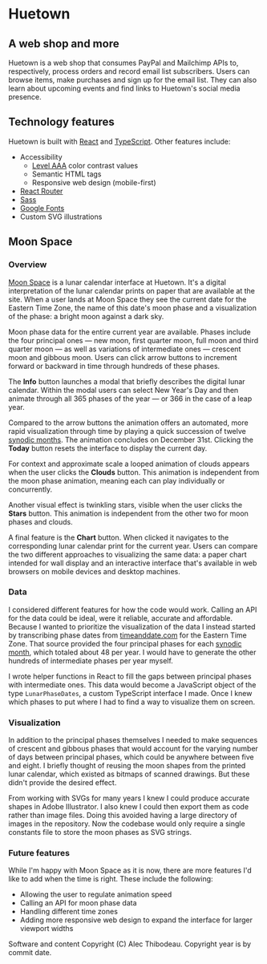 # Huetown

## A web shop and more

Huetown is a web shop that consumes PayPal and Mailchimp APIs to, respectively, process orders and record email list subscribers. Users can browse items, make purchases and sign up for the email list. They can also learn about upcoming events and find links to Huetown's social media presence.

## Technology features

Huetown is built with [React](https://reactjs.org/) and [TypeScript](https://www.typescriptlang.org/). Other features include:
- Accessibility
  - [Level AAA](https://www.w3.org/WAI/WCAG2AAA-Conformance) color contrast values
  - Semantic HTML tags
  - Responsive web design (mobile-first)
- [React Router](https://reactrouter.com/docs/en/v6)
- [Sass](https://sass-lang.com)
- [Google Fonts](https://fonts.google.com)
- Custom SVG illustrations

## Moon Space

### Overview

[Moon Space](https://huetown.com/moon-space) is a lunar calendar interface at Huetown. It's a digital interpretation of the lunar calendar prints on paper that are available at the site. When a user lands at Moon Space they see the current date for the Eastern Time Zone, the name of this date's moon phase and a visualization of the phase: a bright moon against a dark sky.

Moon phase data for the entire current year are available. Phases include the four principal ones &mdash; new moon, first quarter moon, full moon and third quarter moon &mdash; as well as variations of intermediate ones &mdash; crescent moon and gibbous moon. Users can click arrow buttons to increment forward or backward in time through hundreds of these phases.

The **Info** button launches a modal that briefly describes the digital lunar calendar. Within the modal users can select New Year's Day and then animate through all 365 phases of the year &mdash; or 366 in the case of a leap year.

Compared to the arrow buttons the animation offers an automated, more rapid visualization through time by playing a quick succession of twelve [synodic months](https://en.wikipedia.org/wiki/Lunar_month#Synodic_month). The animation concludes on December 31st. Clicking the **Today** button resets the interface to display the current day.

For context and approximate scale a looped animation of clouds appears when the user clicks the **Clouds** button. This animation is independent from the moon phase animation, meaning each can play individually or concurrently.

Another visual effect is twinkling stars, visible when the user clicks the **Stars** button. This animation is independent from the other two for moon phases and clouds.

A final feature is the **Chart** button. When clicked it navigates to the corresponding lunar calendar print for the current year. Users can compare the two different approaches to visualizing the same data: a paper chart intended for wall display and an interactive interface that's available in web browsers on mobile devices and desktop machines.

### Data

I considered different features for how the code would work. Calling an API for the data could be ideal, were it reliable, accurate and affordable. Because I wanted to prioritize the visualization of the data I instead started by transcribing phase dates from [timeanddate.com](https://www.timeanddate.com/calendar/?year=2024&country=1) for the Eastern Time Zone. That source provided the four principal phases for each [synodic month](https://en.wikipedia.org/wiki/Lunar_month#Synodic_month), which totaled about 48 per year. I would have to generate the other hundreds of intermediate phases per year myself.

I wrote helper functions in React to fill the gaps between principal phases with intermediate ones. This data would become a JavaScript object of the type `LunarPhaseDates`, a custom TypeScript interface I made. Once I knew which phases to put where I had to find a way to visualize them on screen.

### Visualization

In addition to the principal phases themselves I needed to make sequences of crescent and gibbous phases that would account for the varying number of days between principal phases, which could be anywhere between five and eight. I briefly thought of reusing the moon shapes from the printed lunar calendar, which existed as bitmaps of scanned drawings. But these didn't provide the desired effect.

From working with SVGs for many years I knew I could produce accurate shapes in Adobe Illustrator. I also knew I could then export them as code rather than image files. Doing this avoided having a large directory of images in the repository. Now the codebase would only require a single constants file to store the moon phases as SVG strings.

### Future features

While I'm happy with Moon Space as it is now, there are more features I'd like to add when the time is right. These include the following:
- Allowing the user to regulate animation speed
- Calling an API for moon phase data
- Handling different time zones
- Adding more responsive web design to expand the interface for larger viewport widths

Software and content Copyright (C) Alec Thibodeau. Copyright year is by commit date.
